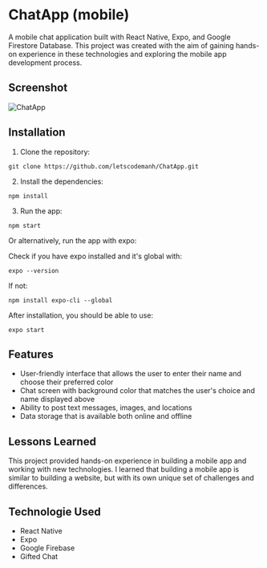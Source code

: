 # ChatApp (mobile)

A mobile chat application built with React Native, Expo, and Google Firestore Database. This project was created with the aim of gaining hands-on experience in these technologies and exploring the mobile app development process.

## Screenshot

![ChatApp](https://user-images.githubusercontent.com/98701957/216773037-845ca720-955d-4158-9f2d-64d0e2bb23d0.png)

## Installation

1. Clone the repository:

```
git clone https://github.com/letscodemanh/ChatApp.git
```

2. Install the dependencies:

```
npm install
```

3. Run the app:

```
npm start
```

Or alternatively, run the app with expo:

Check if you have expo installed and it's global with:

```
expo --version
```

If not:

```
npm install expo-cli --global
```

After installation, you should be able to use:

```
expo start
```

## Features

- User-friendly interface that allows the user to enter their name and choose their preferred color
- Chat screen with background color that matches the user's choice and name displayed above
- Ability to post text messages, images, and locations
- Data storage that is available both online and offline

## Lessons Learned

This project provided hands-on experience in building a mobile app and working with new technologies. I learned that building a mobile app is similar to building a website, but with its own unique set of challenges and differences.

## Technologie Used

- React Native
- Expo
- Google Firebase
- Gifted Chat

